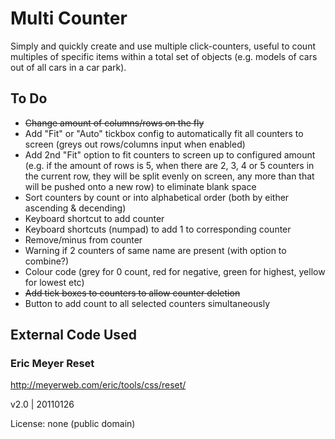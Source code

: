 # Multi Counter
Simply and quickly create and use multiple click-counters, useful to count multiples of specific items within a total set of objects (e.g. models of cars out of all cars in a car park).

## To Do
- ~~Change amount of columns/rows on the fly~~
- Add "Fit" or "Auto" tickbox config to automatically fit all counters to screen (greys out rows/columns input when enabled)
- Add 2nd "Fit" option to fit counters to screen up to configured amount (e.g. if the amount of rows is 5, when there are 2, 3, 4 or 5 counters in the current row, they will be split evenly on screen, any more than that will be pushed onto a new row) to eliminate blank space 
- Sort counters by count or into alphabetical order (both by either ascending & decending)
- Keyboard shortcut to add counter
- Keyboard shortcuts (numpad) to add 1 to corresponding counter
- Remove/minus from counter
- Warning if 2 counters of same name are present (with option to combine?)
- Colour code (grey for 0 count, red for negative, green for highest, yellow for lowest etc)
- ~~Add tick boxes to counters to allow counter deletion~~
- Button to add count to all selected counters simultaneously

## External Code Used

### Eric Meyer Reset

http://meyerweb.com/eric/tools/css/reset/

v2.0 | 20110126

License: none (public domain)
